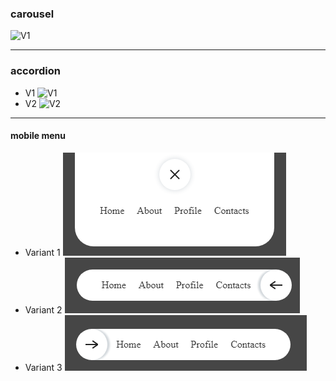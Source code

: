 ### carousel

![V1]()

---
### accordion
- V1
![V1]()
- V2
![V2]()

---
#### mobile menu
- Variant 1
![Variant 1](https://github.com/lelickau/component__collection/blob/main/js/menu/CSS_Burger_Menu_Btns/img/fromTopToBottom.png)
- Variant 2
![Variant 2](https://github.com/lelickau/component__collection/blob/main/js/menu/CSS_Burger_Menu_Btns/img/fromRightToLeft.png)
- Variant 3
![Variant 3](https://github.com/lelickau/component__collection/blob/main/js/menu/CSS_Burger_Menu_Btns/img/fromLeftToRight.png)